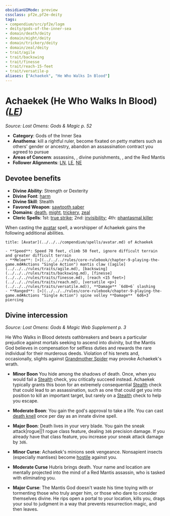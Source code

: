 ```yaml
---
obsidianUIMode: preview
cssclass: pf2e,pf2e-deity
tags:
- compendium/src/pf2e/logm
- deity/gods-of-the-inner-sea
- domain/death/deity
- domain/might/deity
- domain/trickery/deity
- domain/zeal/deity
- trait/agile
- trait/backswing
- trait/finesse
- trait/reach-15-feet
- trait/versatile-p
aliases: ["Achaekek", "He Who Walks In Blood"]
---
```

# Achaekek (He Who Walks In Blood) *([LE](../../../Rules/traits/lawful-evil-b1.md))*  
*Source: Lost Omens: Gods & Magic p. 52*  

- **Category**: Gods of the Inner Sea
- **Anathema**: kill a rightful ruler, become fixated on petty matters such as others' gender or ancestry, abandon an assassination contract you agreed to pursue
- **Areas of Concern**: assassins, , divine punishments, , and the Red Mantis
- **Follower Alignments**: [LN](../../../Rules/traits/lawful-neutral-b1.md), [LE](../../../Rules/traits/lawful-evil-b1.md), [NE](../../../Rules/traits/neutral-evil-b1.md)

## Devotee benefits

- **Divine Ability**: Strength or Dexterity
- **Divine Font**: [harm](../../spells/harm.md)
- **Divine Skill**: Stealth
- **Favored Weapon**: [sawtooth saber](../../equipment/items/sawtooth-saber.md)
- **Domains**: [death](../domains.md#Death), [might](../domains.md#Might), [trickery](../domains.md#Trickery), [zeal](../domains.md#Zeal)
- **Cleric Spells**: 1st: [true strike](../../spells/true-strike.md); 2nd: [invisibility](../../spells/invisibility.md); 4th: [phantasmal killer](../../spells/phantasmal-killer.md)

When casting the [avatar](../../spells/avatar.md) spell, a worshipper of Achaekek gains the following additional abilities.

```ad-embed-avatar
title: [Avatar](../../../compendium/spells/avatar.md) of Achaekek

- **Speed**: Speed 70 feet, climb 50 feet, ignore difficult terrain and greater difficult terrain
- **Melee**: [>](../../../rules/core-rulebook/chapter-9-playing-the-game.md#Actions "Single Action") mantis claw ([agile](../../../rules/traits/agile.md), [backswing](../../../rules/traits/backswing.md), [finesse](../../../rules/traits/finesse.md), [reach <15 feet>](../../../rules/traits/reach.md), [versatile <p>](../../../rules/traits/versatile.md)), **Damage** `6d8+6` slashing
- **Ranged**: [>](../../../rules/core-rulebook/chapter-9-playing-the-game.md#Actions "Single Action") spine volley **Damage** `6d6+3` piercing
```

## Divine intercession
*Source: Lost Omens: Gods & Magic Web Supplement p. 3*

He Who Walks in Blood detests oathbreakers and bears a particular prejudice against mortals seeking to ascend into divinity, but the Mantis God believes in compensation for selfless duties and rewards the rare individual for their murderous deeds. Violation of his tenets and, occasionally, slights against [Grandmother Spider](grandmother-spider-logm.md) may provoke Achaekek's wrath.

- **Minor Boon** You hide among the shadows of death. Once, when you would fail a [Stealth](../../skills.md#Stealth) check, you critically succeed instead. Achaekek typically grants this boon for an extremely consequential [Stealth](../../skills.md#Stealth) check that could lead to an assassination, such as one that could get you into position to kill an important target, but rarely on a [Stealth](../../skills.md#Stealth) check to help you escape.
- **Moderate Boon**: You gain the god's approval to take a life. You can cast [death knell](../../spells/death-knell.md) once per day as an innate divine spell.
- **Major Boon**: Death lives in your very blade. You gain the sneak attack|rogue||1 rogue class feature, dealing `3d6` precision damage. If you already have that class feature, you increase your sneak attack damage by `3d6`.

- **Minor Curse**: Achaekek's minions seek vengeance. Nonsapient insects (especially mantises) become [hostile](../../../Rules/conditions.md#Hostile) against you.
- **Moderate Curse** Hubris brings death. Your name and location are mentally projected into the mind of a Red Mantis assassin, who is tasked with eliminating you.
- **Major Curse**: The Mantis God doesn't waste his time toying with or tormenting those who truly anger him, or those who dare to consider themselves divine. He rips open a portal to your location, kills you, drags your soul to judgment in a way that prevents resurrection magic, and then leaves.
